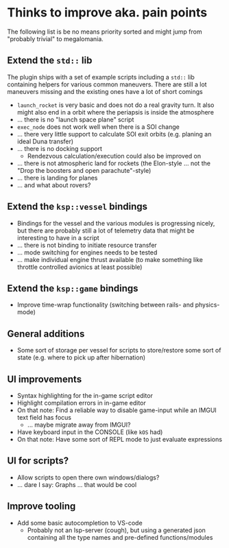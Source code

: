 # Thinks to improve aka. pain points

The following list is be no means priority sorted and might jump from "probably trivial" to megalomania.

## Extend the `std::` lib

The plugin ships with a set of example scripts including a `std::` lib containing helpers for various common maneuvers.
There are still a lot maneuvers missing and the existing ones have a lot of short comings

* `launch_rocket` is very basic and does not do a real gravity turn. It also might also end in a orbit where the periapsis is inside the atmosphere
* ... there is no "launch space plane" script
* `exec_node` does not work well when there is a SOI change
* ... there very little support to calculate SOI exit orbits (e.g. planing an ideal Duna transfer)
* ... there is no docking support
  * Rendezvous calculation/execution could also be improved on
* ... there is not atmospheric land for rockets (the Elon-style ... not the "Drop the boosters and open parachute"-style)
* ... there is landing for planes
* ... and what about rovers?

## Extend the `ksp::vessel` bindings

* Bindings for the vessel and the various modules is progressing nicely, but there are probably still a lot of telemetry data that might be interesting to have in a script
* ... there is not binding to initiate resource transfer
* ... mode switching for engines needs to be tested
* ... make individual engine thrust available (to make something like throttle controlled avionics at least possible)

## Extend the `ksp::game` bindings

* Improve time-wrap functionality (switching between rails- and physics-mode)

## General additions

* Some sort of storage per vessel for scripts to store/restore some sort of state (e.g. where to pick up after hibernation)

## UI improvements

* Syntax highlighting for the in-game script editor
* Highlight compilation errors in in-game editor
* On that note: Find a reliable way to disable game-input while an IMGUI text field has focus
  * ... maybe migrate away from IMGUI?
* Have keyboard input in the CONSOLE (like `kOS` had)
* On that note: Have some sort of REPL mode to just evaluate expressions

## UI for scripts?

* Allow scripts to open there own windows/dialogs?
* ... dare I say: Graphs ... that would be cool

## Improve tooling

* Add some basic autocompletion to VS-code
  * Probably not an lsp-server (cough), but using a generated json containing all the type names and pre-defined functions/modules
